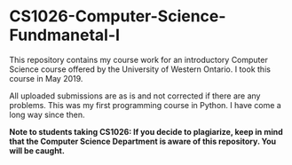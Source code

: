 # CS1026-Computer-Science-Fundmanetal-I
This repository contains my course work for an introductory Computer Science course offered by the University of Western Ontario. I took this course in May 2019.

All uploaded submissions are as is and not corrected if there are any problems. 
This was my first programming course in Python. I have come a long way since then.

**Note to students taking CS1026: If you decide to plagiarize, keep in mind that the Computer Science Department is aware of this repository. You will be caught.**
